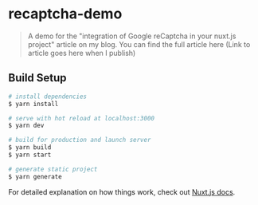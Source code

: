 # recaptcha-demo

> A demo for the "integration of Google reCaptcha in your nuxt.js project" article on my blog.
> You can find the full article here (Link to article goes here when I publish)

## Build Setup

```bash
# install dependencies
$ yarn install

# serve with hot reload at localhost:3000
$ yarn dev

# build for production and launch server
$ yarn build
$ yarn start

# generate static project
$ yarn generate
```

For detailed explanation on how things work, check out [Nuxt.js docs](https://nuxtjs.org).

